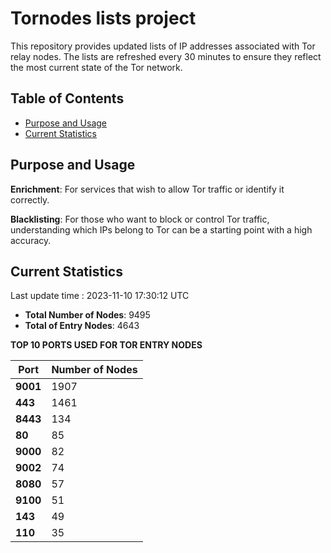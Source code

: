 # Tornodes lists project

This repository provides updated lists of IP addresses associated with Tor relay nodes. The lists are refreshed every 30 minutes to ensure they reflect the most current state of the Tor network.

## Table of Contents

- [Purpose and Usage](#purpose-and-usage)
- [Current Statistics](#current-statistics)


## Purpose and Usage

**Enrichment**: For services that wish to allow Tor traffic or identify it correctly.

**Blacklisting**: For those who want to block or control Tor traffic, understanding which IPs belong to Tor can be a starting point with a high accuracy.

## Current Statistics

Last update time : 2023-11-10 17:30:12 UTC

- **Total Number of Nodes**: 9495
- **Total of Entry Nodes**: 4643

**TOP 10 PORTS USED FOR TOR ENTRY NODES**

| **Port** | **Number of Nodes** |
|------|-----------------|
| **9001**   | 1907  |
| **443**   | 1461  |
| **8443**   | 134  |
| **80**   | 85  |
| **9000**   | 82  |
| **9002**   | 74  |
| **8080**   | 57  |
| **9100**   | 51  |
| **143**   | 49  |
| **110**   | 35  |

